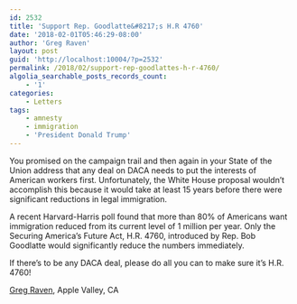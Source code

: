 ```yaml
---
id: 2532
title: 'Support Rep. Goodlatte&#8217;s H.R 4760'
date: '2018-02-01T05:46:29-08:00'
author: 'Greg Raven'
layout: post
guid: 'http://localhost:10004/?p=2532'
permalink: /2018/02/support-rep-goodlattes-h-r-4760/
algolia_searchable_posts_records_count:
    - '1'
categories:
    - Letters
tags:
    - amnesty
    - immigration
    - 'President Donald Trump'
---
```


You promised on the campaign trail and then again in your State of the Union address that any deal on DACA needs to put the interests of American workers first. Unfortunately, the White House proposal wouldn’t accomplish this because it would take at least 15 years before there were significant reductions in legal immigration.

A recent Harvard-Harris poll found that more than 80% of Americans want immigration reduced from its current level of 1 million per year. Only the Securing America’s Future Act, H.R. 4760, introduced by Rep. Bob Goodlatte would significantly reduce the numbers immediately.

If there’s to be any DACA deal, please do all you can to make sure it’s H.R. 4760!

[Greg Raven](https://www.gregraven.org/), Apple Valley, CA